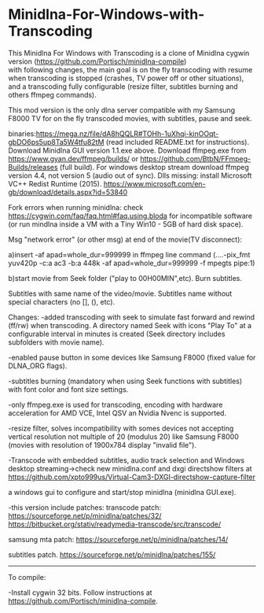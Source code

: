 # Minidlna-For-Windows-with-Transcoding
This Minidlna For Windows with Transcoding is a clone of Minidlna cygwin version (https://github.com/Portisch/minidlna-compile)  
with following changes, the main goal is on the fly transcoding with resume when
transcoding is stopped (crashes, TV power off or other situations), and a transcoding
fully configurable (resize filter, subtitles burning and others ffmpeg commands).

This mod version is the only dlna server compatible with my Samsung F8000 TV for on the fly transcoded movies, with subtitles, pause and seek.
 
binaries:https://mega.nz/file/dA8hQQLR#TOHh-1uXhqi-kinOOqt-gbDO6ps5up8Ta5W4tfu82tM
(read included README.txt for instructions).
Download Minidlna GUI version 1.1.exe above.
Download ffmpeg.exe from https://www.gyan.dev/ffmpeg/builds/ or  https://github.com/BtbN/FFmpeg-Builds/releases (full build).
For windows desktop stream download ffmpeg version 4.4, not version 5 (audio out of sync).
Dlls missing: install Microsoft VC++ Redist Runtime (2015). https://www.microsoft.com/en-gb/download/details.aspx?id=53840

Fork errors when running minidlna: check https://cygwin.com/faq/faq.html#faq.using.bloda for incompatible software (or run mindlna inside a VM with a Tiny Win10 - 5GB of hard disk space).

Msg "network error" (or other msg) at end of the movie(TV disconnect):

a)insert -af apad=whole_dur=999999 in ffmpeg line command (....-pix_fmt yuv420p  -c:a ac3 -b:a 448k -af apad=whole_dur=999999  -f mpegts pipe:1)

b)start movie from Seek folder ("play to 00H00MIN",etc). Burn subtitles.

Subtitles with same name of the video/movie.
Subtitles name without special characters (no [], (), etc).

Changes:
-added transcoding with seek to simulate fast forward and rewind (ff/rw) when transcoding.
 A directory named Seek with icons "Play To" at a configurable interval in minutes is created
 (Seek directory includes subfolders with movie name).

-enabled pause button in some devices like Samsung F8000 (fixed value for DLNA_ORG flags).
 
-subtitles burning (mandatory when using Seek functions with subtitles) with font color and font size settings.

-only ffmpeg.exe is used for transcoding, encoding with hardware acceleration for AMD VCE, Intel QSV an Nvidia Nvenc is supported. 

-resize filter, solves incompatibility with somes devices not accepting vertical resolution not multiple of 20 (modulus 20)
like Samsung F8000 (movies with resolution of 1900x784 display "invalid file").

-Transcode with embedded subtitles, audio track selection and Windows desktop streaming->check new minidlna.conf and dxgi directshow filters at
https://github.com/xpto999us/Virtual-Cam3-DXGI-directshow-capture-filter

a windows gui to configure and start/stop minidlna (minidlna GUI.exe).

-this version include patches:
transcode patch:
https://sourceforge.net/p/minidlna/patches/32/
https://bitbucket.org/stativ/readymedia-transcode/src/transcode/

samsung mta patch:
https://sourceforge.net/p/minidlna/patches/14/

subtitles patch.
https://sourceforge.net/p/minidlna/patches/155/

----------------------------------------------
To compile:

-Install cygwin 32 bits.
 Follow instructions at https://github.com/Portisch/minidlna-compile.
 
  
    
